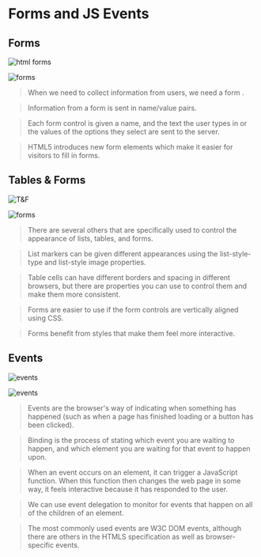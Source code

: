 # Forms and JS Events

## Forms

![html forms](https://www.tutorialbrain.com/wp-content/uploads/2019/01/HTML-Form.jpg)

![forms](https://www3.ntu.edu.sg/home/ehchua/programming/webprogramming/images/JS_FormValidation.png)

> When we need to collect information from users, we need a form .

>Information from a form is sent in name/value pairs.

>Each form control is given a name, and the text the user types in or the values of the options they select are sent to the server.

>HTML5 introduces new form elements which make it easier for visitors to fill in forms.

## Tables & Forms

![T&F](https://image.slidesharecdn.com/lab11tableandform-141028041037-conversion-gate02/95/table-and-form-htmlcss-3-638.jpg?cb=1414469549)

![forms](https://csharpcorner.azureedge.net/UploadFile/867331/create-a-form-using-html-tables/Images/Clipboard02.jpg)

>There are several others that are specifically used to control the appearance of lists, tables, and forms.

>List markers can be given different appearances using the list-style-type and list-style image properties.

>Table cells can have different borders and spacing in different browsers, but there are properties you can use to control them and make them more consistent.

>Forms are easier to use if the form controls are vertically aligned using CSS.

>Forms benefit from styles that make them feel more interactive.

## Events

![events](https://www.javascripttutorial.net/wp-content/uploads/2020/02/JavaScript-event-bubbling.png)

![events](https://data-flair.training/blogs/wp-content/uploads/sites/2/2019/07/Ways-of-Using-JavaScript-Events-1200x720.png)

>Events are the browser's way of indicating when something has happened (such as when a page has finished loading or a button has been clicked).

>Binding is the process of stating which event you are waiting to happen, and which element you are waiting for that event to happen upon.

>When an event occurs on an element, it can trigger a JavaScript function. When this function then changes the web page in some way, it feels interactive because it has responded to the user.

>We can use event delegation to monitor for events that happen on all of the children of an element.

>The most commonly used events are W3C DOM events, although there are others in the HTMLS specification as well as browser-specific events.
